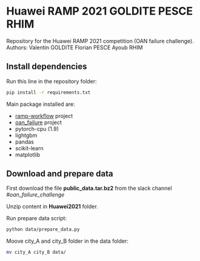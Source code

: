 # Huawei RAMP 2021 GOLDITE PESCE RHIM

Repository for the Huawei RAMP 2021 competition (OAN failure challenge).
Authors: Valentin GOLDITE Florian PESCE Ayoub RHIM

## Install dependencies

Run this line in the repository folder:

```bash
pip install -r requirements.txt
```

Main package installed are:

- [ramp-workflow](https://github.com/ramp-kits/oan_failure) project
- [oan_failure](https://github.com/ramp-kits/oan_failure) project
- pytorch-cpu (1.9)
- lightgbm
- pandas
- scikit-learn
- matplotlib

## Download and prepare data

First download the file **public_data.tar.bz2** from the slack channel *#oan_failure_challenge*

Unzip content in **Huawei2021** folder.

Run prepare data script:

```bash
python data/prepare_data.py
```

Moove city_A and city_B folder in the data folder:

```bash
mv city_A city_B data/
```
